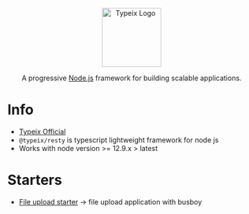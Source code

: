 <p align="center">
  <a href="https://typeix.com" target="blank">
    <img src="https://avatars.githubusercontent.com/u/38910665?s=200&v=4" width="120" alt="Typeix Logo" />
  </a>
</p>
<p align="center">
A progressive <a href="https://nodejs.org" target="_blank">Node.js</a>
framework for building scalable applications.
</p>

# Info
* [Typeix Official](https://typeix.com)
* `@typeix/resty` is typescript lightweight framework for node js
* Works with node version >= 12.9.x > latest

# Starters
* [File upload starter](web-app-file-upload) -> file upload application with busboy
